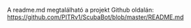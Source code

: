 A readme.md megtalálható a projekt Github oldalán: https://github.com/PITRv1/ScubaBot/blob/master/README.md